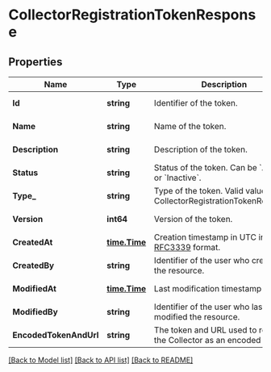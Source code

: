 # CollectorRegistrationTokenResponse

## Properties
Name | Type | Description | Notes
------------ | ------------- | ------------- | -------------
**Id** | **string** | Identifier of the token. | [default to null]
**Name** | **string** | Name of the token. | [default to null]
**Description** | **string** | Description of the token. | [default to null]
**Status** | **string** | Status of the token. Can be &#x60;Active&#x60;, or &#x60;Inactive&#x60;. | [default to null]
**Type_** | **string** | Type of the token. Valid values: 1) CollectorRegistrationTokenResponse | [default to null]
**Version** | **int64** | Version of the token. | [default to null]
**CreatedAt** | [**time.Time**](time.Time.md) | Creation timestamp in UTC in [RFC3339](https://tools.ietf.org/html/rfc3339) format. | [default to null]
**CreatedBy** | **string** | Identifier of the user who created the resource. | [default to null]
**ModifiedAt** | [**time.Time**](time.Time.md) | Last modification timestamp in UTC. | [default to null]
**ModifiedBy** | **string** | Identifier of the user who last modified the resource. | [default to null]
**EncodedTokenAndUrl** | **string** | The token and URL used to register the Collector as an encoded string. | [default to null]

[[Back to Model list]](../README.md#documentation-for-models) [[Back to API list]](../README.md#documentation-for-api-endpoints) [[Back to README]](../README.md)

